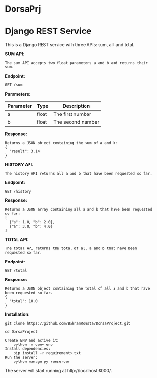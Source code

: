 # DorsaPrj

# Django REST Service

This is a Django REST service with three APIs: sum, all, and total.

**SUM API**:

    The sum API accepts two float parameters a and b and returns their sum.

**Endpoint:**

    GET /sum

**Parameters:** 

| Parameter | Type | Description       |
|-----------|---------|-------------------|
| a  | float  | The first number  |
| b  | float  | The second number |



**Response:** 

    Returns a JSON object containing the sum of a and b:
    {
      "result": 3.14
    }

**HISTORY API:**

    The history API returns all a and b that have been requested so far.
**Endpoint:**

    GET /history
**Response:** 

    Returns a JSON array containing all a and b that have been requested so far:
    [
      {"a": 1.0, "b": 2.0},
      {"a": 3.0, "b": 4.0}
    ]

**TOTAL API:** 

    The total API returns the total of all a and b that have been requested so far.
**Endpoint:**

    GET /total
**Response:** 

    Returns a JSON object containing the total of all a and b that have been requested so far.
    {
      "total": 10.0
    }

**Installation:**

    git clone https://github.com/BahramRousta/DorsaProject.git

    cd DorsaProject
    
    Create ENV and active it:
        python -m venv env
    Install dependencies:
        pip install -r requirements.txt
    Run the server:
        python manage.py runserver

The server will start running at http://localhost:8000/.
